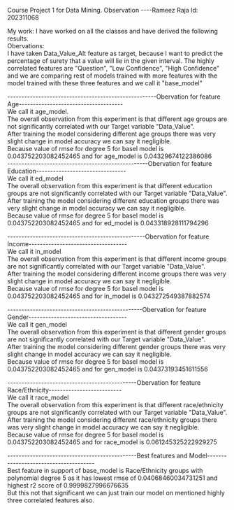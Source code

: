 Course Project 1 for Data Mining.
Observation ----Rameez Raja
Id: 202311068

My work:
I have worked on all the classes and have derived the following results.
<br>
Obervations:
<br>
I have taken Data_Value_Alt feature as target, because I want to predict the percentage of surety that a value will lie in the given interval.
The highly correlated features are "Question", "Low Confidence", "High Confidence" and we are comparing rest of models trained with more features with the model trained with these three features and we call it "base_model"
<br>

-----------------------------------------------------Obervation for feature Age-------------------------------------
<br>
We call it age_model.
<br>
The overall observation from this experiment is that different age groups are not significantly correlated with our Target variable "Data_Value".<br>
After training the model considering different age groups there was very slight change in model accuracy we can say it negligible.<br>
Because value of rmse for degree 5 for basel model is 0.043752203082452465 and for age_model is 0.04329674122386086<br>
--------------------------------------------------Obervation for feature Education--------------------------------<br>
We call it ed_model<br>
The overall observation from this experiment is that different education groups are not significantly correlated with our Target variable "Data_Value".<br>
After training the model considering different education groups there was very slight change in model accuracy we can say it negligible.<br>
Because value of rmse for degree 5 for basel model is 0.043752203082452465 and for ed_model is 0.043318928111794296<br>

-------------------------------------------------Obervation for feature Income-----------------------------------<br>
We call it in_model<br>
The overall observation from this experiment is that different income groups are not significantly correlated with our Target variable "Data_Value".<br>
After training the model considering different income groups there was very slight change in model accuracy we can say it negligible.<br>
Because value of rmse for degree 5 for basel model is 0.043752203082452465 and for in_model is 0.043272549387882574<br>


------------------------------------------------Obervation for feature Gender-----------------------------------<br>
We call it gen_model<br>
The overall observation from this experiment is that different gender groups are not significantly correlated with our Target variable "Data_Value".<br>
After training the model considering different gender groups there was very slight change in model accuracy we can say it negligible.<br>
Because value of rmse for degree 5 for basel model is 0.043752203082452465 and for gen_model is 0.04373193451611556<br>

----------------------------------------------Obervation for feature Race/Ethnicity--------------------------<br>
We call it race_model<br>
The overall observation from this experiment is that different race/ethnicity groups are not significantly correlated with our Target variable "Data_Value".<br>
After training the model considering different race/ethnicity groups there was very slight change in model accuracy we can say it negligible.<br>
Because value of rmse for degree 5 for basel model is 0.043752203082452465 and for race_model is 0.061245325222929275<br>

----------------------------------------------Best features and Model--------------------------------------<br>
Best feature in support of base_model is Race/Ethnicity groups with polynomial degree 5 as it has lowest rmse of 0.04068460034731251 and highest  r2 score of 0.9999827996676635<br>
But this not that significant we can just train our model on mentioned highly three correlated features also.<br>

